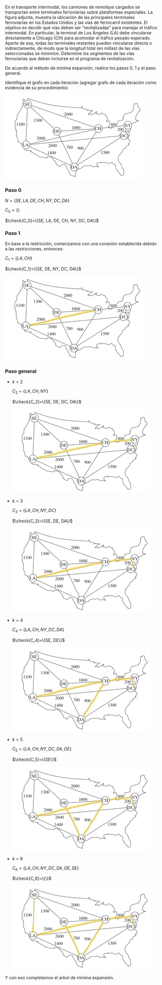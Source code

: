 En el transporte intermodal, los camiones de remolque cargados se transportan entre terminales ferroviarias sobre plataformas especiales. La figura adjunta, muestra la ubicación de las principales terminales ferroviarias en los Estados Unidos y las vías de ferrocarril existentes. El objetivo es decidir qué vías deben ser “revitalizadas” para manejar el tráfico intermodal. En particular, la terminal de Los Ángeles (LA) debe vincularse directamente a Chicago (CH) para acomodar el tráfico pesado esperado. Aparte de esa, todas las terminales restantes pueden vincularse directa o indirectamente, de modo que la longitud total (en millas) de las vías seleccionadas se minimice. Determine los segmentos de las vías ferroviarias que deben incluirse en el programa de revitalización.

De acuerdo al método de mínima expansión, realice los pasos 0, 1 y el paso general.

Identifique el grafo en cada iteración
(agregar grafo de cada iteración como evidencia de su procedimiento)

![Exercise image](./images/OR.May%2012,%202024.M3%205.2.img%201.png)

### Paso 0
$N=\{SE, LA, DE, CH, NY, DC, DA\}$

$C_0=\{\}$

$\check{C_0}=\{SE, LA, DE, CH, NY, DC, DA\}$

### Paso 1

En base a la restricción,  comenzamos con una conexión establecida debido a las restricciones, entonces:

$C_1=\{LA, CH\}$

$\check{C_1}=\{SE, DE, NY, DC, DA\}$

![Exercise image](./images/OR.May%2012,%202024.M3%205.2.img%202.png)

### Paso general

- $k=2$
 
  $C_2=\{LA, CH, NY\}$

  $\check{C_2}=\{SE, DE, DC, DA\}$

  ![Exercise image](./images/OR.May%2012,%202024.M3%205.2.img%203.png)

- $k=3$
 
  $C_3=\{LA, CH, NY, DC\}$

  $\check{C_3}=\{SE, DE, DA\}$

  ![Exercise image](./images/OR.May%2012,%202024.M3%205.2.img%204.png)

- $k=4$
 
  $C_4=\{LA, CH, NY, DC, DA\}$

  $\check{C_4}=\{SE, DE\}$

  ![Exercise image](./images/OR.May%2012,%202024.M3%205.2.img%205.png)

- $k=5$
 
  $C_5=\{LA, CH, NY, DC, DA, DE\}$

  $\check{C_5}=\{SE\}$
  
  ![Exercise image](./images/OR.May%2012,%202024.M3%205.2.img%206.png)

- $k=6$
 
  $C_6=\{LA, CH, NY, DC, DA, DE, SE\}$

  $\check{C_6}=\{\}$

  ![Exercise image](./images/OR.May%2012,%202024.M3%205.2.img%207.png)

Y con eso completamos el arbol de mínima expansión.